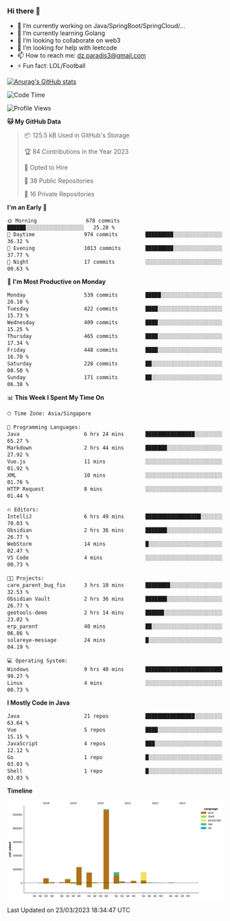 ### Hi there 👋

- 🔭 I’m currently working on Java/SpringBoot/SpringCloud/...
- 🌱 I’m currently learning Golang
- 👯 I’m looking to collaborate on web3
- 🤔 I’m looking for help with leetcode
- 📫 How to reach me: dz.paradis3@gmail.com
- ⚡ Fun fact: LOL/Football

[![Anurag's GitHub stats](https://github-readme-stats.vercel.app/api?username=xiumu2017&show_icons=true&theme=radical)](https://github.com/anuraghazra/github-readme-stats)

<!--
**xiumu2017/xiumu2017** is a ✨ _special_ ✨ repository because its `README.md` (this file) appears on your GitHub profile.

Here are some ideas to get you started:

- 🔭 I’m currently working on ...
- 🌱 I’m currently learning ...
- 👯 I’m looking to collaborate on ...
- 🤔 I’m looking for help with ...
- 💬 Ask me about ...
- 📫 How to reach me: ...
- 😄 Pronouns: ...
- ⚡ Fun fact: ...
-->

<!--START_SECTION:waka-->
![Code Time](http://img.shields.io/badge/Code%20Time-1%2C281%20hrs%206%20mins-blue)

![Profile Views](http://img.shields.io/badge/Profile%20Views-0-blue)

**🐱 My GitHub Data** 

> 📦 125.5 kB Used in GitHub's Storage 
 > 
> 🏆 84 Contributions in the Year 2023
 > 
> 💼 Opted to Hire
 > 
> 📜 38 Public Repositories 
 > 
> 🔑 16 Private Repositories 
 > 
**I'm an Early 🐤** 

```text
🌞 Morning                678 commits         ██████░░░░░░░░░░░░░░░░░░░   25.28 % 
🌆 Daytime                974 commits         █████████░░░░░░░░░░░░░░░░   36.32 % 
🌃 Evening                1013 commits        █████████░░░░░░░░░░░░░░░░   37.77 % 
🌙 Night                  17 commits          ░░░░░░░░░░░░░░░░░░░░░░░░░   00.63 % 
```
📅 **I'm Most Productive on Monday** 

```text
Monday                   539 commits         █████░░░░░░░░░░░░░░░░░░░░   20.10 % 
Tuesday                  422 commits         ████░░░░░░░░░░░░░░░░░░░░░   15.73 % 
Wednesday                409 commits         ████░░░░░░░░░░░░░░░░░░░░░   15.25 % 
Thursday                 465 commits         ████░░░░░░░░░░░░░░░░░░░░░   17.34 % 
Friday                   448 commits         ████░░░░░░░░░░░░░░░░░░░░░   16.70 % 
Saturday                 228 commits         ██░░░░░░░░░░░░░░░░░░░░░░░   08.50 % 
Sunday                   171 commits         ██░░░░░░░░░░░░░░░░░░░░░░░   06.38 % 
```


📊 **This Week I Spent My Time On** 

```text
🕑︎ Time Zone: Asia/Singapore

💬 Programming Languages: 
Java                     6 hrs 24 mins       ████████████████░░░░░░░░░   65.27 % 
Markdown                 2 hrs 44 mins       ███████░░░░░░░░░░░░░░░░░░   27.92 % 
Vue.js                   11 mins             ░░░░░░░░░░░░░░░░░░░░░░░░░   01.92 % 
XML                      10 mins             ░░░░░░░░░░░░░░░░░░░░░░░░░   01.76 % 
HTTP Request             8 mins              ░░░░░░░░░░░░░░░░░░░░░░░░░   01.44 % 

🔥 Editors: 
IntelliJ                 6 hrs 49 mins       ██████████████████░░░░░░░   70.03 % 
Obsidian                 2 hrs 36 mins       ███████░░░░░░░░░░░░░░░░░░   26.77 % 
WebStorm                 14 mins             █░░░░░░░░░░░░░░░░░░░░░░░░   02.47 % 
VS Code                  4 mins              ░░░░░░░░░░░░░░░░░░░░░░░░░   00.73 % 

🐱‍💻 Projects: 
care_parent_bug_fix      3 hrs 10 mins       ████████░░░░░░░░░░░░░░░░░   32.53 % 
Obsidian Vault           2 hrs 36 mins       ███████░░░░░░░░░░░░░░░░░░   26.77 % 
geotools-demo            2 hrs 14 mins       ██████░░░░░░░░░░░░░░░░░░░   23.02 % 
erp_parent               40 mins             ██░░░░░░░░░░░░░░░░░░░░░░░   06.86 % 
solareye-message         24 mins             █░░░░░░░░░░░░░░░░░░░░░░░░   04.19 % 

💻 Operating System: 
Windows                  9 hrs 40 mins       █████████████████████████   99.27 % 
Linux                    4 mins              ░░░░░░░░░░░░░░░░░░░░░░░░░   00.73 % 
```

**I Mostly Code in Java** 

```text
Java                     21 repos            ████████████████░░░░░░░░░   63.64 % 
Vue                      5 repos             ████░░░░░░░░░░░░░░░░░░░░░   15.15 % 
JavaScript               4 repos             ███░░░░░░░░░░░░░░░░░░░░░░   12.12 % 
Go                       1 repo              █░░░░░░░░░░░░░░░░░░░░░░░░   03.03 % 
Shell                    1 repo              █░░░░░░░░░░░░░░░░░░░░░░░░   03.03 % 
```



**Timeline**

![Lines of Code chart](https://raw.githubusercontent.com/xiumu2017/xiumu2017/main/assets/bar_graph.png)


 Last Updated on 23/03/2023 18:34:47 UTC
<!--END_SECTION:waka-->

